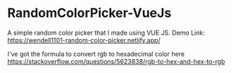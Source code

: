 # RandomColorPicker-VueJs
A simple random color picker that I made using VUE JS.
Demo Link: https://wendell1101-random-color-picker.netlify.app/

I've got the formula to convert rgb to hexadecimal color 
here https://stackoverflow.com/questions/5623838/rgb-to-hex-and-hex-to-rgb

